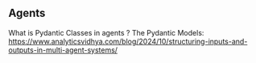## Agents


What is Pydantic Classes in agents ?
The Pydantic Models: https://www.analyticsvidhya.com/blog/2024/10/structuring-inputs-and-outputs-in-multi-agent-systems/
